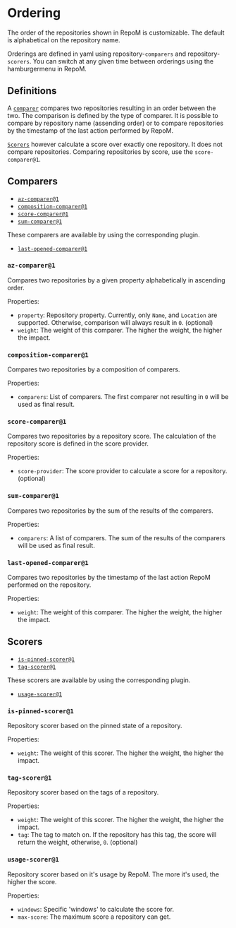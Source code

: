 # Ordering

The order of the repositories shown in RepoM is customizable. The default is alphabetical on the repository name.

Orderings are defined in yaml using repository-`comparers` and repository-`scorers`. You can switch at any given time between orderings using the hamburgermenu in RepoM.

## Definitions

A [`comparer`](#comparers) compares two repositories resulting in an order between the two. The comparison is defined by the type of comparer. It is possible to compare by repository name (assending order) or to compare repositories by the timestamp of the last action performed by RepoM.

[`Scorers`](#scorers) however calculate a score over exactly one repository. It does not compare repositories. Comparing repositories by score, use the `score-comparer@1`.

## Comparers

- [`az-comparer@1`](#az-comparer1) <!-- include: RepositoriesComparerConfigurationTests.CoreComparersMarkdown.verified.md -->
- [`composition-comparer@1`](#composition-comparer1)
- [`score-comparer@1`](#score-comparer1)
- [`sum-comparer@1`](#sum-comparer1)

These comparers are available by using the corresponding plugin.
- [`last-opened-comparer@1`](#last-opened-comparer1)

### `az-comparer@1`

Compares two repositories by a given property alphabetically in ascending order. <!-- include: RepositoriesComparerConfigurationTests.DocsRepositoriesComparerConfiguration_AlphabetComparerConfigurationV1.verified.md -->

Properties:

- `property`: Repository property. Currently, only `Name`, and `Location` are supported. Otherwise, comparison will always result in `0`. (optional)
- `weight`: The weight of this comparer. The higher the weight, the higher the impact. <!-- endInclude -->

### `composition-comparer@1`

Compares two repositories by a composition of comparers. <!-- include: RepositoriesComparerConfigurationTests.DocsRepositoriesComparerConfiguration_CompositionComparerConfigurationV1.verified.md -->

Properties:

- `comparers`: List of comparers. The first comparer not resulting in `0` will be used as final result. <!-- endInclude -->

### `score-comparer@1`

Compares two repositories by a repository score. The calculation of the repository score is defined in the score provider. <!-- include: RepositoriesComparerConfigurationTests.DocsRepositoriesComparerConfiguration_ScoreComparerConfigurationV1.verified.md -->

Properties:

- `score-provider`: The score provider to calculate a score for a repository. (optional) <!-- endInclude -->

### `sum-comparer@1`

Compares two repositories by the sum of the results of the comparers. <!-- include: RepositoriesComparerConfigurationTests.DocsRepositoriesComparerConfiguration_SumComparerConfigurationV1.verified.md -->

Properties:

- `comparers`: A list of comparers. The sum of the results of the comparers will be used as final result. <!-- endInclude -->

### `last-opened-comparer@1`

Compares two repositories by the timestamp of the last action RepoM performed on the repository. <!-- include: RepositoriesComparerConfigurationTests.DocsRepositoriesComparerConfiguration_LastOpenedConfigurationV1.verified.md -->

Properties:

- `weight`: The weight of this comparer. The higher the weight, the higher the impact. <!-- endInclude -->
 <!-- endInclude -->

## Scorers

- [`is-pinned-scorer@1`](#is-pinned-scorer1) <!-- include: RepositoriesScorerConfigurationTests.CoreScorersMarkdown.verified.md -->
- [`tag-scorer@1`](#tag-scorer1)

These scorers are available by using the corresponding plugin.
- [`usage-scorer@1`](#usage-scorer1)

### `is-pinned-scorer@1`

Repository scorer based on the pinned state of a repository. <!-- include: RepositoriesScorerConfigurationTests.DocsRepositoriesScorerConfiguration_IsPinnedScorerConfigurationV1.verified.md -->

Properties:

- `weight`: The weight of this scorer. The higher the weight, the higher the impact. <!-- endInclude -->

### `tag-scorer@1`

Repository scorer based on the tags of a repository. <!-- include: RepositoriesScorerConfigurationTests.DocsRepositoriesScorerConfiguration_TagScorerConfigurationV1.verified.md -->

Properties:

- `weight`: The weight of this scorer. The higher the weight, the higher the impact.
- `tag`: The tag to match on. If the repository has this tag, the score will return the weight, otherwise, `0`. (optional) <!-- endInclude -->

### `usage-scorer@1`

Repository scorer based on it's usage by RepoM. The more it's used, the higher the score. <!-- include: RepositoriesScorerConfigurationTests.DocsRepositoriesScorerConfiguration_UsageScorerConfigurationV1.verified.md -->

Properties:

- `windows`: Specific 'windows' to calculate the score for. 
- `max-score`: The maximum score a repository can get. <!-- endInclude -->
 <!-- endInclude -->
